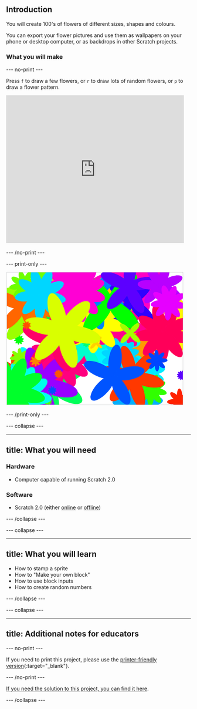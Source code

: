 ## Introduction

You will create 100's of flowers of different sizes, shapes and colours. 

You can export your flower pictures and use them as wallpapers on your phone or desktop computer, or as backdrops in other Scratch projects. 

### What you will make

--- no-print ---

Press `f` to draw a few flowers, or `r` to draw lots of random flowers, or `p` to draw a flower pattern.

<div class="scratch-preview">
  <iframe allowtransparency="true" width="485" height="402" src="https://scratch.mit.edu/projects/embed/253355932/?autostart=false" frameborder="0"></iframe>
</div>

--- /no-print ---

--- print-only ---

![random flowers](images/flower-random.png)

--- /print-only ---

--- collapse ---

---
title: What you will need
---

### Hardware

+ Computer capable of running Scratch 2.0

### Software

+ Scratch 2.0 (either [online](https://scratch.mit.edu/projects/editor/) or [offline](https://scratch.mit.edu/scratch2download/))

--- /collapse ---

--- collapse ---

---
title: What you will learn
---

+ How to stamp a sprite 
+ How to "Make your own block"
+ How to use block inputs 
+ How to create random numbers 

--- /collapse ---

--- collapse ---

---
title: Additional notes for educators
---

--- no-print ---

If you need to print this project, please use the [printer-friendly version](https://projects.raspberrypi.org/en/projects/flower-generator/print){:target="_blank"}.

--- /no-print ---

[If you need the solution to this project, you can find it here](http://rpf.io/flower-generator-get).

--- /collapse ---

